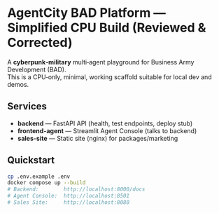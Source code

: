 # AgentCity BAD Platform — Simplified CPU Build (Reviewed & Corrected)

A **cyberpunk‑military** multi‑agent playground for Business Army Development (BAD).  
This is a CPU‑only, minimal, working scaffold suitable for local dev and demos.

## Services
- **backend** — FastAPI API (health, test endpoints, deploy stub)
- **frontend-agent** — Streamlit Agent Console (talks to backend)
- **sales-site** — Static site (nginx) for packages/marketing

## Quickstart
```bash
cp .env.example .env
docker compose up --build
# Backend:        http://localhost:8000/docs
# Agent Console:  http://localhost:8501
# Sales Site:     http://localhost:8080
```
